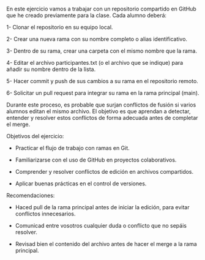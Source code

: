 En este ejercicio vamos a trabajar con un repositorio compartido en GitHub que he creado previamente para la clase. Cada alumno deberá:

1- Clonar el repositorio en su equipo local.

2- Crear una nueva rama con su nombre completo o alias identificativo.

3- Dentro de su rama, crear una carpeta con el mismo nombre que la rama.

4- Editar el archivo participantes.txt (o el archivo que se indique) para añadir su nombre dentro de la lista.

5- Hacer commit y push de sus cambios a su rama en el repositorio remoto.

6- Solicitar un pull request para integrar su rama en la rama principal (main).

Durante este proceso, es probable que surjan conflictos de fusión si varios alumnos editan el mismo archivo. El objetivo es que aprendan a detectar, entender y resolver estos conflictos de forma adecuada antes de completar el merge.

Objetivos del ejercicio:

 - Practicar el flujo de trabajo con ramas en Git.

 - Familiarizarse con el uso de GitHub en proyectos colaborativos.

 - Comprender y resolver conflictos de edición en archivos compartidos.

 - Aplicar buenas prácticas en el control de versiones.

Recomendaciones:

 - Haced pull de la rama principal antes de iniciar la edición, para evitar conflictos innecesarios.

 - Comunicad entre vosotros cualquier duda o conflicto que no sepáis resolver.

 - Revisad bien el contenido del archivo antes de hacer el merge a la rama principal.